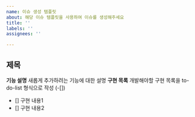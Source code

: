 ```yaml
---
name: 이슈 생성 템플릿
about: 해당 이슈 템플릿을 사용하여 이슈를 생성해주세요
title: ''
labels: ''
assignees: ''

---
```


## 제목
**기능 설명**
새롭게 추가하려는 기능에 대한 설명
**구현 목록**
개발해야할 구현 목록을 to-do-list 형식으로 작성 (-[])
- [] 구현 내용1
- [] 구현 내용2
